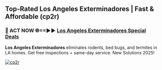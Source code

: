 ## Top-Rated Los Angeles Exterminadores | Fast & Affordable (cp2r)

<h3>🐜 ACT NOW 🌐==►► <a href="https://tinyurl.com/2dysvsjj" rel="nofollow">Los Angeles Exterminadores Special Deals</a></h3>

**Los Angeles Exterminadores** eliminates rodents, bed bugs, and termites in LA homes. Get free inspections + same-day service. New Solutions 2025!

[![cp2r](https://i.imgur.com/JCYaghj.jpeg)](https://tinyurl.com/2dysvsjj)